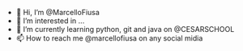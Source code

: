 - 👋 Hi, I’m @MarcelloFiusa
- 👀 I’m interested in ...
- 🌱 I’m currently learning python, git and java on @CESARSCHOOL
- 📫 How to reach me @marcellofiusa on any social midia

<!---
MarcelloFiusa/MarcelloFiusa is a ✨ special ✨ repository because its `README.md` (this file) appears on your GitHub profile.
You can click the Preview link to take a look at your changes.
--->
